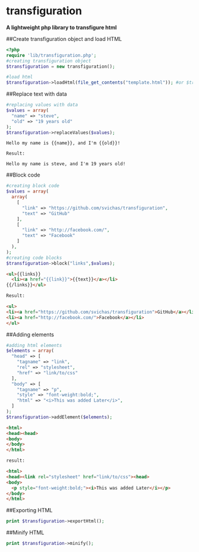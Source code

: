 # transfiguration
**A lightweight php library to transfigure html**

##Create transfiguration object and load HTML

```php
<?php
require 'lib/transfiguration.php';
#creating transfiguration object
$transfiguration = new transfiguration();

#load html
$transfiguration->loadHtml(file_get_contents("template.html")); #or $transfiguration = new transfiguration(file_get_contents("template.html"));
```

##Replace text with data

```php
#replacing values with data
$values = array(
  "name" => "steve",
  "old" => "19 years old"
);
$transfiguration->replaceValues($values);
```

```
Hello my name is {{name}}, and I'm {{old}}!

Result:

Hello my name is steve, and I'm 19 years old!
```


##Block code

```php
#creating block code
$values = array(
  array(
    [
      "link" => "https://github.com/svichas/transfiguration",
      "text" => "GitHub"
    ],
    [
      "link" => "http://facebook.com/",
      "text" => "Facebook"
    ]
  ),
);
#creating code blocks
$transfiguration->block("links",$values);
```

```html
<ul>{{links}}
  <li><a href="{{link}}">{{text}}</a></li>
{{/links}}</ul>

Result:

<ul>
<li><a href="https://github.com/svichas/transfiguration">GitHub</a></li>
<li><a href="http://facebook.com/">Facebook</a></li>
</ul>
```

##Adding elements

```php
#adding html elements
$elements = array(
  "head" => [
    "tagname" => "link",
    "rel" => "stylesheet",
    "href" => "link/to/css"
  ],
  "body" => [
    "tagname" => "p",
    "style" => "font-weight:bold;",
    "html" => "<i>This was added Later</i>",
  ]
);
$transfiguration->addElement($elements);
```

```html
<html>
<head><head>
<body>
</body>
</html>

result:

<html>
<head><link rel="stylesheet" href="link/to/css"><head>
<body>
  <p style="font-weight:bold;"><i>This was added Later</i></p>
</body>
</html>
```

##Exporting HTML

```php
print $transfiguration->exportHtml();
```

##Minify HTML

```php
print $transfiguration->minify();
```
